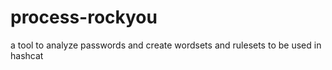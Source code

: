 # process-rockyou
a tool to analyze passwords and create wordsets and rulesets to be used in hashcat
